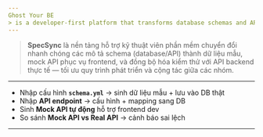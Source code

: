```yaml
---
Ghost Your BE
> is a developer-first platform that transforms database schemas and APIs into production-ready data samples, mock APIs for frontend teams, and validated sync with real backend endpoints — ensuring smooth collaboration across the stack.
---
```

> **SpecSync** là nền tảng hỗ trợ kỹ thuật viên phần mềm chuyển đổi nhanh chóng các mô tả schema (database/API) thành dữ liệu mẫu, mock API phục vụ frontend, và đồng bộ hóa kiểm thử với API backend thực tế — tối ưu quy trình phát triển và cộng tác giữa các nhóm.
---
* Nhập cấu hình **`schema.yml`** → sinh dữ liệu mẫu + lưu vào DB thật
* Nhập **API endpoint** → cấu hình + mapping sang DB
* Sinh **Mock API tự động** hỗ trợ frontend dev
* So sánh **Mock API vs Real API** → cảnh báo sai lệch
---
